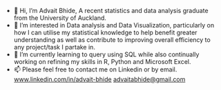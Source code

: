 - 👋 Hi, I’m Advait Bhide, A recent statistics and data analysis graduate from the University of Auckland. 
- 👀 I’m interested in Data analysis and Data Visualization, particularly on how I can utilise my statistical knowledge to help benefit greater understanding as well as contribute to improving overall efficiency to any project/task I partake in.
- 🌱 I’m currently learning to query using SQL while also continually working on refining my skills in R, Python and Microsoft Excel. 
- 📫 Please feel free to contact me on Linkedin or by email.
     www.linkedin.com/in/advait-bhide
     advaitabhide@gmail.com   



<!---
AdvaitABhide/AdvaitABhide is a ✨ special ✨ repository because its `README.md` (this file) appears on your GitHub profile.
You can click the Preview link to take a look at your changes.
--->
